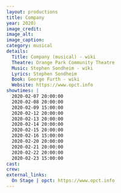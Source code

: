 ```yaml
---
layout: productions
title: Company
year: 2020)
image_credit: 
image_alt:
image_caption:
category: musical
details:
  Title: Company (musical) - wiki
  Theatre: Orange Park Community Theatre
  Music: Stephen Sondheim - wiki
  Lyrics: Stephen Sondheim
  Book: George Furth - wiki
  Website: https://www.opct.info
showtimes: |
  2020-02-07 20:00:00
  2020-02-08 20:00:00
  2020-02-09 15:00:00
  2020-02-12 20:00:00
  2020-02-13 20:00:00
  2020-02-14 20:00:00
  2020-02-15 20:00:00
  2020-02-16 15:00:00
  2020-02-20 20:00:00
  2020-02-21 20:00:00
  2020-02-22 20:00:00
  2020-02-23 15:00:00
cast:
crew:
external_links:
  On Stage | opct: https://www.opct.info
---
```

